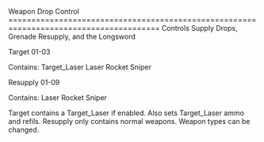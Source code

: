 Weapon Drop Control =======================================================================================
Controls Supply Drops, Grenade Resupply, and the Longsword 


Target 01-03                       

Contains: Target_Laser Laser Rocket Sniper

Resupply 01-09

Contains: Laser Rocket Sniper

Target contains a Target_Laser if enabled. Also sets Target_Laser ammo and refils.
Resupply only contains normal weapons. Weapon types can be changed.
